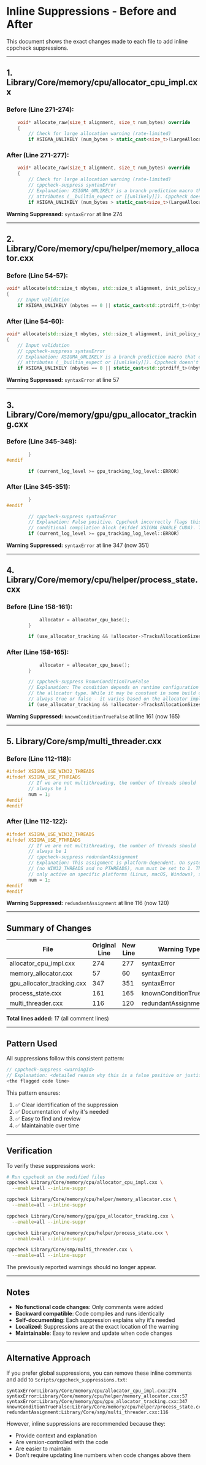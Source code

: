 # Inline Suppressions - Before and After

This document shows the exact changes made to each file to add inline cppcheck suppressions.

---

## 1. Library/Core/memory/cpu/allocator_cpu_impl.cxx

### Before (Line 271-274):
```cpp
    void* allocate_raw(size_t alignment, size_t num_bytes) override
    {
        // Check for large allocation warning (rate-limited)
        if XSIGMA_UNLIKELY (num_bytes > static_cast<size_t>(LargeAllocationWarningBytes()))
```

### After (Line 271-277):
```cpp
    void* allocate_raw(size_t alignment, size_t num_bytes) override
    {
        // Check for large allocation warning (rate-limited)
        // cppcheck-suppress syntaxError
        // Explanation: XSIGMA_UNLIKELY is a branch prediction macro that expands to compiler-specific
        // attributes (__builtin_expect or [[unlikely]]). Cppcheck doesn't understand this macro syntax.
        if XSIGMA_UNLIKELY (num_bytes > static_cast<size_t>(LargeAllocationWarningBytes()))
```

**Warning Suppressed:** `syntaxError` at line 274

---

## 2. Library/Core/memory/cpu/helper/memory_allocator.cxx

### Before (Line 54-57):
```cpp
void* allocate(std::size_t nbytes, std::size_t alignment, init_policy_enum init) noexcept
{
    // Input validation
    if XSIGMA_UNLIKELY (nbytes == 0 || static_cast<std::ptrdiff_t>(nbytes) < 0)
```

### After (Line 54-60):
```cpp
void* allocate(std::size_t nbytes, std::size_t alignment, init_policy_enum init) noexcept
{
    // Input validation
    // cppcheck-suppress syntaxError
    // Explanation: XSIGMA_UNLIKELY is a branch prediction macro that expands to compiler-specific
    // attributes (__builtin_expect or [[unlikely]]). Cppcheck doesn't understand this macro syntax.
    if XSIGMA_UNLIKELY (nbytes == 0 || static_cast<std::ptrdiff_t>(nbytes) < 0)
```

**Warning Suppressed:** `syntaxError` at line 57

---

## 3. Library/Core/memory/gpu/gpu_allocator_tracking.cxx

### Before (Line 345-348):
```cpp
        }
#endif

        if (current_log_level >= gpu_tracking_log_level::ERROR)
```

### After (Line 345-351):
```cpp
        }
#endif

        // cppcheck-suppress syntaxError
        // Explanation: False positive. Cppcheck incorrectly flags this line due to the preceding
        // conditional compilation block (#ifdef XSIGMA_ENABLE_CUDA). The syntax is valid C++.
        if (current_log_level >= gpu_tracking_log_level::ERROR)
```

**Warning Suppressed:** `syntaxError` at line 347 (now 351)

---

## 4. Library/Core/memory/cpu/helper/process_state.cxx

### Before (Line 158-161):
```cpp
            allocator = allocator_cpu_base();
        }

        if (use_allocator_tracking && !allocator->TracksAllocationSizes())
```

### After (Line 158-165):
```cpp
            allocator = allocator_cpu_base();
        }

        // cppcheck-suppress knownConditionTrueFalse
        // Explanation: The condition depends on runtime configuration (use_allocator_tracking) and
        // the allocator type. While it may be constant in some build configurations, it's not
        // always true or false - it varies based on the allocator implementation and settings.
        if (use_allocator_tracking && !allocator->TracksAllocationSizes())
```

**Warning Suppressed:** `knownConditionTrueFalse` at line 161 (now 165)

---

## 5. Library/Core/smp/multi_threader.cxx

### Before (Line 112-118):
```cpp
#ifndef XSIGMA_USE_WIN32_THREADS
#ifndef XSIGMA_USE_PTHREADS
        // If we are not multithreading, the number of threads should
        // always be 1
        num = 1;
#endif
#endif
```

### After (Line 112-122):
```cpp
#ifndef XSIGMA_USE_WIN32_THREADS
#ifndef XSIGMA_USE_PTHREADS
        // If we are not multithreading, the number of threads should
        // always be 1
        // cppcheck-suppress redundantAssignment
        // Explanation: This assignment is platform-dependent. On systems without threading support
        // (no WIN32_THREADS and no PTHREADS), num must be set to 1. The previous assignments are
        // only active on specific platforms (Linux, macOS, Windows), so this is not redundant.
        num = 1;
#endif
#endif
```

**Warning Suppressed:** `redundantAssignment` at line 116 (now 120)

---

## Summary of Changes

| File | Original Line | New Line | Warning Type | Lines Added |
|------|--------------|----------|--------------|-------------|
| allocator_cpu_impl.cxx | 274 | 277 | syntaxError | 3 |
| memory_allocator.cxx | 57 | 60 | syntaxError | 3 |
| gpu_allocator_tracking.cxx | 347 | 351 | syntaxError | 3 |
| process_state.cxx | 161 | 165 | knownConditionTrueFalse | 4 |
| multi_threader.cxx | 116 | 120 | redundantAssignment | 4 |

**Total lines added:** 17 (all comment lines)

---

## Pattern Used

All suppressions follow this consistent pattern:

```cpp
// cppcheck-suppress <warningId>
// Explanation: <detailed reason why this is a false positive or justified suppression>
<the flagged code line>
```

This pattern ensures:
1. ✅ Clear identification of the suppression
2. ✅ Documentation of why it's needed
3. ✅ Easy to find and review
4. ✅ Maintainable over time

---

## Verification

To verify these suppressions work:

```bash
# Run cppcheck on the modified files
cppcheck Library/Core/memory/cpu/allocator_cpu_impl.cxx \
  --enable=all --inline-suppr

cppcheck Library/Core/memory/cpu/helper/memory_allocator.cxx \
  --enable=all --inline-suppr

cppcheck Library/Core/memory/gpu/gpu_allocator_tracking.cxx \
  --enable=all --inline-suppr

cppcheck Library/Core/memory/cpu/helper/process_state.cxx \
  --enable=all --inline-suppr

cppcheck Library/Core/smp/multi_threader.cxx \
  --enable=all --inline-suppr
```

The previously reported warnings should no longer appear.

---

## Notes

- **No functional code changes**: Only comments were added
- **Backward compatible**: Code compiles and runs identically
- **Self-documenting**: Each suppression explains why it's needed
- **Localized**: Suppressions are at the exact location of the warning
- **Maintainable**: Easy to review and update when code changes

---

## Alternative Approach

If you prefer global suppressions, you can remove these inline comments and add to `Scripts/cppcheck_suppressions.txt`:

```
syntaxError:Library/Core/memory/cpu/allocator_cpu_impl.cxx:274
syntaxError:Library/Core/memory/cpu/helper/memory_allocator.cxx:57
syntaxError:Library/Core/memory/gpu/gpu_allocator_tracking.cxx:347
knownConditionTrueFalse:Library/Core/memory/cpu/helper/process_state.cxx:161
redundantAssignment:Library/Core/smp/multi_threader.cxx:116
```

However, inline suppressions are recommended because they:
- Provide context and explanation
- Are version-controlled with the code
- Are easier to maintain
- Don't require updating line numbers when code changes above them

